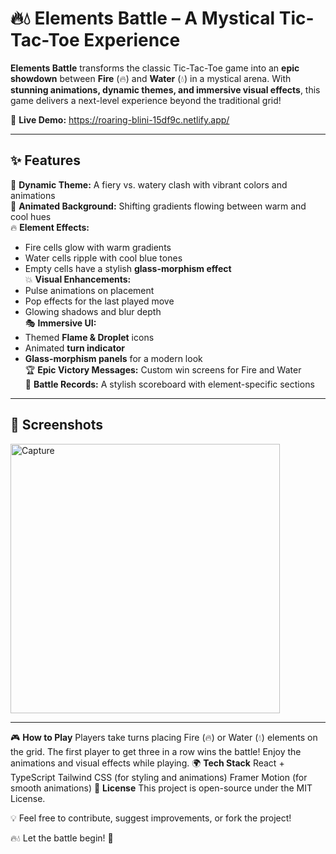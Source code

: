 
# 🔥💧 Elements Battle – A Mystical Tic-Tac-Toe Experience  

**Elements Battle** transforms the classic Tic-Tac-Toe game into an **epic showdown** between **Fire** (🔥) and **Water** (💧) in a mystical arena. With **stunning animations, dynamic themes, and immersive visual effects**, this game delivers a next-level experience beyond the traditional grid!  

🚀 **Live Demo:** https://roaring-blini-15df9c.netlify.app/  

---

## ✨ Features  

🌟 **Dynamic Theme:** A fiery vs. watery clash with vibrant colors and animations  
🎨 **Animated Background:** Shifting gradients flowing between warm and cool hues  
🔥 **Element Effects:**  
- Fire cells glow with warm gradients  
- Water cells ripple with cool blue tones  
- Empty cells have a stylish **glass-morphism effect**  
💥 **Visual Enhancements:**  
- Pulse animations on placement  
- Pop effects for the last played move  
- Glowing shadows and blur depth  
🎭 **Immersive UI:**  
- Themed **Flame & Droplet** icons  
- Animated **turn indicator**  
- **Glass-morphism panels** for a modern look  
🏆 **Epic Victory Messages:** Custom win screens for Fire and Water  
📜 **Battle Records:** A stylish scoreboard with element-specific sections  

---

## 📸 Screenshots  

<img width="431" alt="Capture" src="https://github.com/user-attachments/assets/82b4c00a-0fc7-442c-a6d1-0de43826209f" />

---

🎮 **How to Play**
Players take turns placing Fire (🔥) or Water (💧) elements on the grid.
The first player to get three in a row wins the battle!
Enjoy the animations and visual effects while playing.
🌍 **Tech Stack**
React + TypeScript
Tailwind CSS (for styling and animations)
Framer Motion (for smooth animations)
📜 **License**
This project is open-source under the MIT License.

💡 Feel free to contribute, suggest improvements, or fork the project!

🔥💧 Let the battle begin! 🚀

